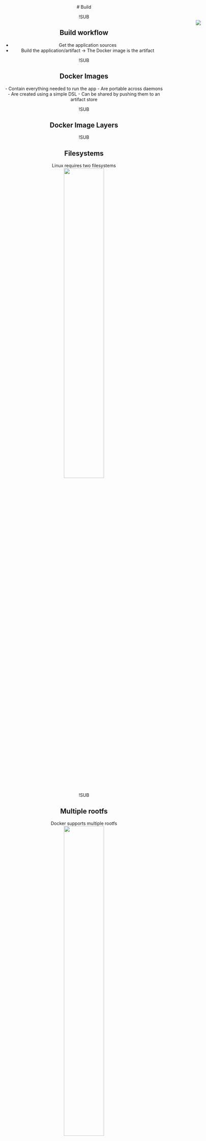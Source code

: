 <!-- .slide: data-background="#6B205E" -->
<center>
# Build

!SUB
## Build workflow
- Get the application sources <!-- .element: class="fragment" -->
- Build the application/artifact <!-- .element: class="fragment" --> <span class="fragment">-> The Docker image is the artifact</span>

!SUB
## Docker Images

<div style="position: absolute; right: 0; top:100; width: 25%; height: auto;"><img src="img/docker-image.png"/></div>
- Contain everything needed to run the app
- Are portable across daemons
- Are created using a simple DSL
- Can be shared by pushing them to an artifact store

!SUB
## Docker Image Layers

!SUB
## Filesystems
<center>
<p>
		Linux requires two filesystems<br/>
<img src="img/docker-filesystems-generic.png" style="width: 50%; height: 50%;" />
</p>
</center>


!SUB
## Multiple rootfs
<center>
<p>
		Docker supports multiple rootfs<br/>
<img src="img/docker-filesystems-multiroot.png" style="width: 50%; height: 50%;" />
</p>
</center>


!SUB
## Docker Image
<center>
<p>
		Read-only layers are called images<br/>
<img src="img/docker-filesystems-debian.png" style="width: 50%; height: 50%;" />
</p>
</center>


!SUB
## Stacking images
<center>
<p>
		Images can depend on other images, called parents<br/>
<img src="img/docker-filesystems-multilayer.png" style="width: 50%; height: 50%;" />
</p>
</center>


!SUB
## Writable containers
<center>
<p>
		On top of images docker creates writable containers<br/>
<img src="img/docker-filesystems-busyboxrw.png" style="width: 50%; height: 50%;" />
</p>
</center>


!SLIDE <!-- .slide: data-background="#6B205E" -->
<center>
## Exercise
<br>
#Building an image

!SUB
# Build the application
```bash
$ docker run -ti google/golang bash
root@1cb333018404:/go#
# Now we're inside the container!

# Build the application
root@1cb333018404:/go# go get github.com/simonvanderveldt/go-hello-world-http

# Exit the container
root@1cb333018404:/go# exit
# Now we're outside the container again
```

!SUB
# Layers advantage: track what's changed
```bash
# Show the last container that was created
$ docker ps -l
CONTAINER ID        IMAGE               COMMAND             CREATED             STATUS                      PORTS               NAMES
1cb333018404        golang              "bash"              3 minutes ago       Exited (0) 13 seconds ago                       clever_fermi

# Show our changes
$ docker d diff <CONTAINER ID>
C /go
C /go/bin
A /go/bin/go-hello-world-http
C /go/src
A /go/src/github.com
A /go/src/github.com/simonvanderveldt
A /go/src/github.com/simonvanderveldt/go-hello-world-http
A /go/src/github.com/simonvanderveldt/go-hello-world-http/.git
...
```

!SUB
# Create the image
```bash
# Now create an image from our container
$ docker commit <CONTAINER ID> go-hello-world-http
sha256:34d091010050c9e94de643af60b4196dc132ad6f20825d779ab70bccf1f732b0

# Verify the image was created
$ docker images
REPOSITORY                           TAG                 IMAGE ID            CREATED             SIZE
go-hello-world-http                  latest              34d091010050        14 seconds ago      675.4 MB

# See what happened in each layer that our image exists of
$ docker history go-hello-world-http
IMAGE               CREATED             CREATED BY                                      SIZE                COMMENT
62484befa0e3        10 seconds ago      bash                                            5.708 MB
002b233310bb        12 days ago         /bin/sh -c #(nop) COPY file:f6191f2c86edc9343   2.478 kB
<missing>           12 days ago         /bin/sh -c #(nop)  WORKDIR /go                  0 B
<missing>           12 days ago         /bin/sh -c mkdir -p "$GOPATH/src" "$GOPATH/bi   0 B
...
```

!SUB
# Create a container from the image
```bash
$ docker run -d -p 80:80 go-hello-world-http /go/bin/go-hello-world-http

# Check that the container is running
$ docker ps
CONTAINER ID        IMAGE                 COMMAND                  CREATED              STATUS              PORTS                NAMES
491462e89e35        go-hello-world-http   "/go/bin/go-hello-wor"   About a minute ago   Up About a minute   0.0.0.0:80->80/tcp   admiring_spence

# Check if the application works
$ curl 192.168.99.100
> Hello, world!
```

!SUB
# Cleanup
```bash
# Stop the container
$ docker stop <CONTAINER ID>

# Check that the container is no longer running
$ docker ps
CONTAINER ID        IMAGE               COMMAND             CREATED             STATUS              PORTS               NAMES
```

!SUB
# Proper cleanup
Stopped containers are not automatically removed!

```bash
# Check that the container actually still exists
$ docker ps -a
CONTAINER ID        IMAGE                 COMMAND                  CREATED              STATUS              PORTS                NAMES
491462e89e35        go-hello-world-http   "/go/bin/go-hello-wor"   About a minute ago   Up About a minute   0.0.0.0:80->80/tcp   admiring_spence

# Remove the container
$ docker rm <CONTAINER ID>

# Check that the container no longer exists
$ docker ps -a
CONTAINER ID        IMAGE               COMMAND             CREATED             STATUS                    PORTS               NAMES
```

!SUB
# Check
What have we done thus far?

What can we improve?
- Automate the steps to build the image <!-- .element: class="fragment" -->


!SLIDE
<!-- .slide: data-background="#6B205E" -->
<center>
# Dockerfile

!SUB
## Dockerfile
Simple DSL to describe how to build an image</p>

```
# Comment
INSTRUCTION arguments
```

<p style="clear: both;"><br/>See <a href="https://docs.docker.com/engine/reference/builder/">https://docs.docker.com/engine/reference/builder/</a></p>

!SUB
## Instructions
- FROM
- COPY
- RUN
- CMD
- EXPOSE
- ENV
- And more

!SUB
## FROM
- Syntax: `FROM <image>:<tag>`
- Sets the base image for this image
- FROM must be the first non-comment instruction in the Dockerfile

!SUB
## COPY
- Syntax:
  - `COPY <source> <destination>`
  - `COPY ["<source>", "<destination>"]`
- Copies files from the local machine into the image

!SUB
## RUN
- Syntax: `RUN <command>`
- Runs the specified command, and commits the result to the image
- RUN can be used multiple times

!SUB
## CMD
- Syntax:
  - `CMD command param1 param2`
  - `CMD ["executable", "param1", "param2"]`
- Provides defaults when executing a container
- CMD can only be used *one* time

!SUB
## EXPOSE
- Syntax: `EXPOSE <port>`
- Defines which ports to expose

!SUB
## ENV
- Syntax: `<key> <value>`
- Sets environment variables in the image


!SLIDE
<!-- .slide: data-background="#6B205E" -->
<center>
## Exercise
<br>
# Building an image using a Dockerfile

!SUB
## Dockerfile

`go-hello-world-http-v1/Dockerfile`
```dockerfile
FROM golang

RUN go get github.com/simonvanderveldt/go-hello-world-http
```

!SUB
# Build and run the image
```bash
$ docker build -t go-hello-world-http go-hello-world-http-v1
Sending build context to Docker daemon 2.048 kB
Step 1 : FROM golang
 ---> 002b233310bb
Step 2 : RUN go get github.com/simonvanderveldt/go-hello-world-http
 ---> Running in 1c4e7bf0833e
 ---> 8db642e96eed
Removing intermediate container 1c4e7bf0833e
Successfully built 8db642e96eed

# See what happened in each layer that our image exists of
$ docker history go-hello-world-http
IMAGE               CREATED             CREATED BY                                      SIZE                COMMENT
91a8a211556f        13 minutes ago      /bin/sh -c #(nop)  EXPOSE 80/tcp                0 B
de2c1fef8d39        51 minutes ago      /bin/sh -c #(nop)  CMD ["/bin/sh" "-c" "/go/b   0 B
8db642e96eed        55 minutes ago      /bin/sh -c go get github.com/simonvanderveldt   5.708 MB
002b233310bb        12 days ago         /bin/sh -c #(nop)  COPY file:f6191f2c86edc9343  2.478 kB
<missing>           12 days ago         /bin/sh -c #(nop)  WORKDIR /go                  0 B

$ docker run -d -p 80:80 go-hello-world-http /go/bin/go-hello-world-http
8ce667efcb4b2d785b4805987b798130998d65e4c75daa7a60b354e04b314005
```

!SUB
# Check
What have we done thus far?

What can we improve?
- Automatically start our application when we run the container <!-- .element: class="fragment" -->
- Declare on which port our application runs <!-- .element: class="fragment" -->

!SUB
## Enhanced Dockerfile
`go-hello-world-http-v2/Dockerfile`
```dockerfile
FROM golang

RUN go get github.com/simonvanderveldt/go-hello-world-http

CMD /go/bin/go-hello-world-http
EXPOSE 80
```

!SUB
# Build and run the enhanced image
```
$ docker build -t go-hello-world-http go-hello-world-http-v2
Sending build context to Docker daemon 2.048 kB
Step 1 : FROM golang
 ---> 002b233310bb
Step 2 : RUN go get github.com/simonvanderveldt/go-hello-world-http
 ---> Using cache
 ---> 8db642e96eed
Step 3 : CMD /go/bin/go-hello-world-http
 ---> Running in 804dd7261841
 ---> de2c1fef8d39
Step 4 : EXPOSE 80
 ---> Running in 20a26363a989
 ---> 91a8a211556f
Removing intermediate container 20a26363a989
Successfully built 91a8a211556f

$ docker run -d -P go-hello-world-http-v2
3f0b7f4f2a92d7165a832c23f2bf3a1b675f18c4ac6c2a4b1e6ccefed310237f

$ docker ps
CONTAINER ID        IMAGE                   COMMAND                  CREATED             STATUS              PORTS                   NAMES
cc245603ef5c        go-hello-world-http-v2  "/bin/sh -c /go/bin/g"   3 seconds ago       Up 2 seconds        0.0.0.0:32768->80/tcp   desperate_jones
```

!SUB
# Check
What have we done thus far?

What can we improve?
```
docker images | grep go-hello-world-http-v2
> go-hello-world-http-v2 latest d31a90b28d50 2 minutes ago 675.3 MB
```
<!-- .element: class="fragment" -->
Get rid of the build tools.
<br>We don't need/want them during run-time <!-- .element: class="fragment" -->

!SUB
# Getting rid of build tools in our image
Solution: <span class="fragment">2 images</span>
- Builder <!-- .element: class="fragment" -->
- Application <!-- .element: class="fragment" -->

!SUB
## Builder image
`builder/Dockerfile`
```dockerfile
FROM golang

ENTRYPOINT ["go", "build"]

CMD ["."]
```

```bash
$ build -t builder builder
...
Successfully built 0dede3ca803b
```

!SUB
# Build the application using the builder image
```bash
# Get the sources
$ git clone https://github.com/simonvanderveldt/go-hello-world-http go-hello-world-http-v3/go-hello-world-http
Cloning into '/Users/simon/go-hello-world-http'...
...

# Build the application using the builder image
$ cd go-hello-world-http-v3
$ docker run --rm --volume $(pwd)/go-hello-world-http:/go/src/go-hello-world-http --volume $(pwd)/build:/go builder go-hello-world-http

# We now have a built application
$ ls -hl build/go-hello-world-http
-rwxr-xr-x  1 simon  staff   5.4M Sep 20 22:13 build/go-hello-world-http
```

!SUB
# Application image
`go-hello-world-http-v3/Dockerfile`
```dockerfile
FROM debian

COPY build/go-hello-world-http /go-hello-world-http

CMD /go-hello-world-http
EXPOSE 80
```

```bash
# Build the application image
docker build -t go-hello-world-http-v3 .

# Run the application image
docker run -d -p 80:80 --name go-hello-world-http-v3 go-hello-world-http-v3
```

!SUB
# Result
```bash
docker images | grep hello-world-http-v3
> go-hello-world-http-v2  latest  5db0534216f3  58 seconds ago  130.8 MB
```
